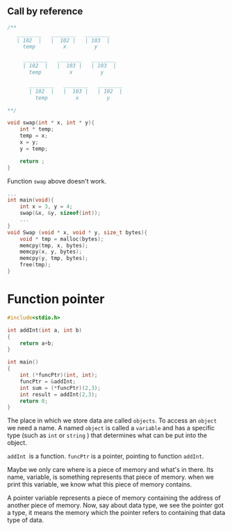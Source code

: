 ## Call by reference
```c
/**
   ________   ________   ________
   | 102  |   |  102 |   | 103  |
     temp         x         y

     ________   ________   ________
     | 102  |   |  103 |   | 103  |
       temp         x         y

       ________   ________   ________
       | 102  |   |  103 |   | 102  |
         temp         x         y

**/

void swap(int * x, int * y){
    int * temp;
    temp = x;
    x = y;
    y = temp;

    return ;
}
```
Function `swap` above doesn't work.
```c
...
int main(void){
    int x = 3, y = 4;
    swap(&x, &y, sizeof(int));
    ...
}
void Swap (void * x, void * y, size_t bytes){
    void * tmp = malloc(bytes);
    memcpy(tmp, x, bytes);
    memcpy(x, y, bytes);
    memcpy(y, tmp, bytes);
    free(tmp);
}

```

# Function pointer
```C
#include<stdio.h>

int addInt(int a, int b)
{
    return a+b;
}

int main()
{
    int (*funcPtr)(int, int);
    funcPtr = &addInt;
    int sum = (*funcPtr)(2,3);
    int result = addInt(2,3);    
    return 0;
}
```

The place in which we store data are called `objects`. To access an `object` we need a name. A named `object` is called a `variable` and has a specific type (such as `int` or `string` ) that determines what can be put into the object.

`addInt `is a function. `funcPtr` is a pointer, pointing to function `addInt`.

Maybe we only care where is a piece of memory and what's in there. Its name, variable, is something represents that piece of memory. when we print this variable, we know what this piece of memory contains.

A pointer variable represents a piece of memory containing the address of another piece of memory. Now, say about data type, we see the pointer got a type, it means the memory which the pointer refers to containing that data type of data.
